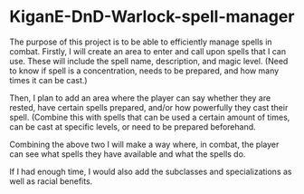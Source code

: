 # KiganE-DnD-Warlock-spell-manager

The purpose of this project is to be able to efficiently manage spells in combat. 
Firstly, I will create an area to enter and call upon spells that I can use. These will include the spell name, description, and magic level. 
(Need to know if spell is a concentration, needs to be prepared, and how many times it can be cast.)


Then, I plan to add an area where the player can say whether they are rested, have certain spells prepared, and/or how powerfully they cast their spell.
(Combine this with spells that can be used a certain amount of times, can be cast at specific levels, or need to be prepared beforehand.


Combining the above two I will make a way where, in combat, the player can see what spells they have available and what the spells do. 


If I had enough time, I would also add the subclasses and specializations as well as racial benefits. 
